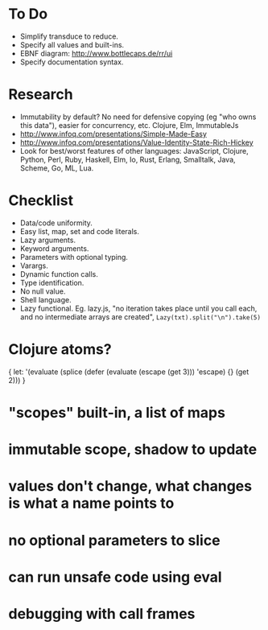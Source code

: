 # To Do #

- Simplify transduce to reduce.
- Specify all values and built-ins.
- EBNF diagram: http://www.bottlecaps.de/rr/ui
- Specify documentation syntax.

# Research #

- Immutability by default? No need for defensive copying (eg "who owns this data"), easier for concurrency, etc. Clojure, Elm, ImmutableJs
- http://www.infoq.com/presentations/Simple-Made-Easy
- http://www.infoq.com/presentations/Value-Identity-State-Rich-Hickey
- Look for best/worst features of other languages: JavaScript, Clojure, Python, Perl, Ruby, Haskell, Elm, Io, Rust, Erlang, Smalltalk, Java, Scheme, Go, ML, Lua.

# Checklist #

- Data/code uniformity.
- Easy list, map, set and code literals. 
- Lazy arguments.
- Keyword arguments.
- Parameters with optional typing.
- Varargs.
- Dynamic function calls.
- Type identification.
- No null value.
- Shell language.
- Lazy functional. Eg. lazy.js, "no iteration takes place until you call each, and no intermediate arrays are created", `Lazy(txt).split("\n").take(5)`

# Clojure atoms?

{
  let: '(evaluate
          (splice
            (defer
              (evaluate (escape (get 3)))
              'escape)
          {}
          (get 2)))
}

# "scopes" built-in, a list of maps
# immutable scope, shadow to update
# values don't change, what changes is what a name points to
# no optional parameters to slice
# can run unsafe code using eval
# debugging with call frames

